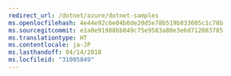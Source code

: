 ```yaml
---
redirect_url: /dotnet/azure/dotnet-samples
ms.openlocfilehash: 4e44e92c6e04b0de20d5e78b519b833085c1c78b
ms.sourcegitcommit: e1a0e91988bb849c75e9583a80e3e6d712083785
ms.translationtype: HT
ms.contentlocale: ja-JP
ms.lasthandoff: 04/14/2018
ms.locfileid: "31005849"
---
```

